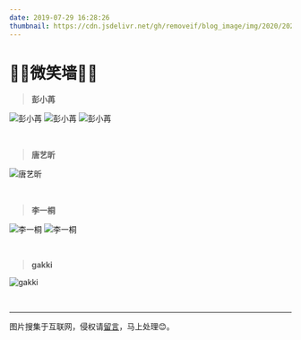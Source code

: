 ```yaml
---
date: 2019-07-29 16:28:26
thumbnail: https://cdn.jsdelivr.net/gh/removeif/blog_image/img/2020/20201030170940.png
---
```

# 🎈🎈微笑墙🎈🎈

> **彭小苒**
<div class="justified-gallery">

![彭小苒](https://cdn.jsdelivr.net/gh/removeif/blog_image/img/2020/20201030171213.png)
![彭小苒](https://cdn.jsdelivr.net/gh/removeif/blog_image/img/2020/20201030171254.png)
![彭小苒](https://cdn.jsdelivr.net/gh/removeif/blog_image/img/2020/20201030171333.png)
</div>

<br>

> **唐艺昕**
<div class="justified-gallery">

![唐艺昕](https://cdn.jsdelivr.net/gh/removeif/blog_image/img/2020/20201030171425.png)
</div>


<br>

> **李一桐**
<div class="justified-gallery">

![李一桐](https://cdn.jsdelivr.net/gh/removeif/blog_image/img/2020/20201030171645.png)
![李一桐](https://cdn.jsdelivr.net/gh/removeif/blog_image/img/2020/20201030171729.png)
</div>

<br>

> **gakki**
<div class="justified-gallery">

![gakki](https://cdn.jsdelivr.net/gh/removeif/blog_image/img/2020/20201030171851.png)
</div>

<br>

---
图片搜集于互联网，侵权请[留言](https://removeif.github.io/message/)，马上处理😊。

